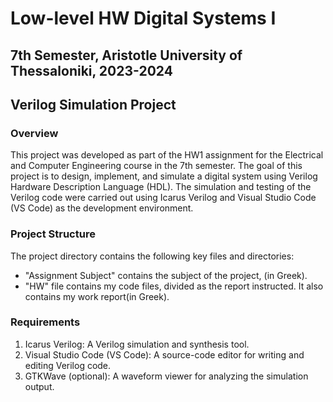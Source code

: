 # Low-level HW Digital Systems I 

## 7th Semester, Aristotle University of Thessaloniki, 2023-2024

## Verilog Simulation Project

### Overview

This project was developed as part of the HW1 assignment for the Electrical and Computer Engineering course in the 7th semester. The goal of this project is to design, implement, and simulate a digital system using Verilog Hardware Description Language (HDL). The simulation and testing of the Verilog code were carried out using Icarus Verilog and Visual Studio Code (VS Code) as the development environment.


### Project Structure

The project directory contains the following key files and directories:
- "Assignment Subject" contains the subject of the project, (in Greek).
- "HW" file contains my code files, divided as the report instructed. It also contains my work report(in Greek).


### Requirements

1. Icarus Verilog: A Verilog simulation and synthesis tool.
2. Visual Studio Code (VS Code): A source-code editor for writing and editing Verilog code.
3. GTKWave (optional): A waveform viewer for analyzing the simulation output.
